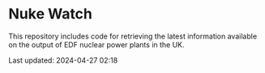 # Nuke Watch

This repository includes code for retrieving the latest information available on the output of EDF nuclear power plants in the UK.

Last updated: 2024-04-27 02:18